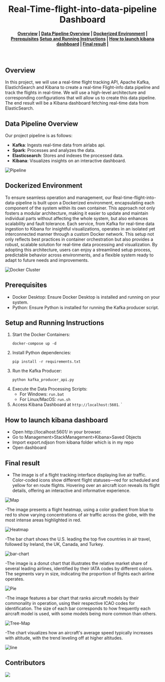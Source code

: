 <h1 align="center">
  <br>
  Real-Time-flight-into-data-pipeline Dashboard
</h1>
<div align="center">
  <h4>
    <a href="#overview">Overview</a> |
    <a href="#data-pipeline-overview">Data Pipeline Overview</a> |
    <a href="#dockerized-environment">Dockerized Environment</a> |
    <a href="#prerequisites">Prerequisites</a>
    <a href="#setup-and-running-instructions">Setup and Running Instructions</a> |
    <a href="#how-to-launch-kibana-dashboard">How to launch kibana dashboard</a> |
    <a href="#final-result">Final result</a> |
  </h4>
</div>
<br>

## Overview

In this project, we will use a real-time flight tracking API, Apache Kafka, ElastichSearch and Kibana to create a real-time Flight-info data pipeline and track the flights in real-time. We will use a high-level architecture and
corresponding configurations that will allow us to create this data pipeline. The end result will be a Kibana dashboard fetching real-time data from ElasticSearch.

## Data Pipeline Overview
Our project pipeline is as follows:
- **Kafka**: Ingests real-time data from airlabs api.
- **Spark**: Processes and analyzes the data.
- **Elasticsearch**: Stores and indexes the processed data.
- **Kibana**: Visualizes insights on an interactive dashboard.


![Pipeline](images/pipeline.png)


## Dockerized Environment

To ensure seamless operation and management, our Real-time-flight-into-data-pipeline is built upon a Dockerized environment, encapsulating each component of the system within its own container. This approach not only fosters a modular architecture, making it easier to update and maintain individual parts without affecting the whole system, but also enhances scalability and fault tolerance. Each service, from Kafka for real-time data ingestion to Kibana for insightful visualizations, operates in an isolated yet interconnected manner through a custom Docker network. This setup not only reflects best practices in container orchestration but also provides a robust, scalable solution for real-time data processing and visualization. By adopting this architecture, users can enjoy a streamlined setup process, predictable behavior across environments, and a flexible system ready to adapt to future needs and improvements.

![Docker Cluster](images/docker-cluster.png)

## Prerequisites

- Docker Desktop: Ensure Docker Desktop is installed and running on your system.
- Python: Ensure Python is installed for running the Kafka producer script.

## Setup and Running Instructions
1. Start the Docker Containers: 
    ```
    docker-compose up -d
    ```
2. Install Python dependencies:
    ```
    pip install -r requirements.txt
    ```
3. Run the Kafka Producer:
    ```
    python kafka_producer_api.py
    ```
4. Execute the Data Processing Scripts:
    - For Windows: `run.bat`
    - For Linux/MacOS: `run.sh`
5. Access Kibana Dashboard at `http://localhost:5601`.
 `

## How to launch kibana dashboard

- Open http://localhost:5601/ in your browser.
- Go to Management>StackManagement>Kibana>Saved Objects
- Import export.ndjson from kibana folder which is in my repo 
- Open dashboard

## Final result
- The image is of a flight tracking interface displaying live air traffic. Color-coded icons show different flight statuses—red for scheduled and yellow for en route flights. Hovering over an aircraft icon reveals its flight details, offering an interactive and informative experience.

![Map](images/map.png)

-The image presents a flight heatmap, using a color gradient from blue to red to show varying concentrations of air traffic across the globe, with the most intense areas highlighted in red.

![Heatmap](images/heatmap.png)

-The bar chart shows the U.S. leading the top five countries in air travel, followed by Ireland, the UK, Canada, and Turkey.

![bar-chart](images/horizantalBar.png)

-The image is a donut chart that illustrates the relative market share of several leading airlines, identified by their IATA codes by different colors. The segments vary in size, indicating the proportion of flights each airline operates.

![Pie](images/pie.png)

-The image features a bar chart that ranks aircraft models by their commonality in operation, using their respective ICAO codes for identification. The size of each bar corresponds to how frequently each aircraft model is used, with some models being more common than others.

![Tree-Map](images/TreeMap.png)

-The chart visualizes how an aircraft's average speed typically increases with altitude, with the trend leveling off at higher altitudes.

![line](images/line.png)



## Contributors
<a href="https://github.com/AnasBenAmor10/Real-Time-flight-into-data-pipeline/graphs/contributors">
    <img src="https://contrib.rocks/image?repo=AnasBenAmor10/Real-Time-flight-into-data-pipeline" />
  
</a>
